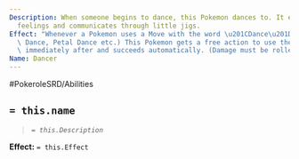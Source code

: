 ```yaml
---
Description: When someone begins to dance, this Pokemon dances to. It expresses its
  feelings and communicates through little jigs.
Effect: "Whenever a Pokemon uses a Move with the word \u201CDance\u201D (i.e. Dragon\
  \ Dance, Petal Dance etc.) This Pokemon gets a free action to use the same Move\
  \ immediately after and succeeds automatically. (Damage must be rolled)"
Name: Dancer
---
```


#PokeroleSRD/Abilities

## `= this.name`

> *`= this.Description`*

**Effect:** `= this.Effect`
